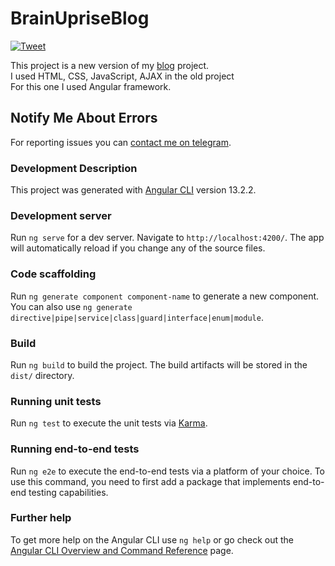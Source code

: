 # BrainUpriseBlog 
[![Tweet](https://img.shields.io/twitter/url/http/shields.io.svg?style=social)](https://twitter.com/intent/tweet?text=A%20full%20blog%20using%20Angular&url=https://github.com/muaazaltahan/brain-uprise-blog&via=muaazaltahan&hashtags=angular,frontend,blog,developer)

This project is a new version of my [blog](https://github.com/muaazaltahan/blog) project.  
I used HTML, CSS, JavaScript, AJAX in the old project  
For this one I used Angular framework.  

## Notify Me About Errors

For reporting issues you can [contact me on telegram](https://t.me/muaazaltahan).

### Development Description

This project was generated with [Angular CLI](https://github.com/angular/angular-cli) version 13.2.2.

### Development server

Run `ng serve` for a dev server. Navigate to `http://localhost:4200/`. The app will automatically reload if you change any of the source files.

### Code scaffolding

Run `ng generate component component-name` to generate a new component. You can also use `ng generate directive|pipe|service|class|guard|interface|enum|module`.

### Build

Run `ng build` to build the project. The build artifacts will be stored in the `dist/` directory.

### Running unit tests

Run `ng test` to execute the unit tests via [Karma](https://karma-runner.github.io).

### Running end-to-end tests

Run `ng e2e` to execute the end-to-end tests via a platform of your choice. To use this command, you need to first add a package that implements end-to-end testing capabilities.

### Further help

To get more help on the Angular CLI use `ng help` or go check out the [Angular CLI Overview and Command Reference](https://angular.io/cli) page.
